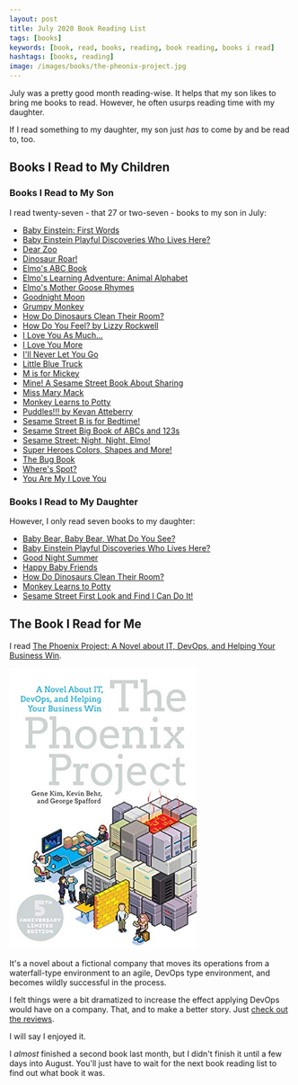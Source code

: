 ```yaml
---
layout: post
title: July 2020 Book Reading List
tags: [books]
keywords: [book, read, books, reading, book reading, books i read]
hashtags: [books, reading]
image: /images/books/the-pheonix-project.jpg
---
```


July was a pretty good month reading-wise. It helps that my son likes to bring me books to read. However, he often usurps reading time with my daughter.

If I read something to my daughter, my son just *has* to come by and be read to, too.

## Books I Read to My Children

### Books I Read to My Son

I read twenty-seven - that 27 or two-seven - books to my son in July:

* [Baby Einstein: First Words](https://www.abebooks.com/products/isbn/9781423113027/30572380304)
* [Baby Einstein Playful Discoveries Who Lives Here?](https://www.abebooks.com/products/isbn/9780439912570/30699288431)
* [Dear Zoo](https://www.abebooks.com/products/isbn/9781416947370/30665698840)
* [Dinosaur Roar!](https://www.abebooks.com/products/isbn/9781857143676/30697748436)
* [Elmo's ABC Book](https://www.abebooks.com/products/isbn/9780375840371/30656781200)
* [Elmo's Learning Adventure: Animal Alphabet](https://www.amazon.com/Animal-Alphabet-Learning-Adventure-Sesame/dp/B006W1E3A4/?tag=hendrixjoseph-20)
* [Elmo's Mother Goose Rhymes](https://www.abebooks.com/products/isbn/9781101939949/30707738387)
* [Goodnight Moon](https://www.amazon.com/Goodnight-Moon-Margaret-Wise-Brown/dp/0064430170/?tag=hendrixjoseph-20)
* [Grumpy Monkey](https://www.abebooks.com/products/isbn/9780553537864)
* [How Do Dinosaurs Clean Their Room?](https://www.abebooks.com/products/isbn/9780439649506/30665491658)
* [How Do You Feel? by Lizzy Rockwell](https://www.amazon.com/How-You-Feel-Lizzy-Rockwell/dp/0823440516/?tag=hendrixjoseph-20)
* [I Love You As Much...](https://www.abebooks.com/products/isbn/9780688159788/30652383383)
* [I Love You More](https://www.amazon.com/Love-You-More-Laura-Duksta/dp/1402224605/?tag=hendrixjoseph-20)
* [I'll Never Let You Go](https://www.abebooks.com/products/isbn/9781619639225/30709356182)
* [Little Blue Truck](https://www.abebooks.com/products/isbn/9780547248288/30692293337)
* [M is for Mickey](https://www.abebooks.com/products/isbn/9781484782217/30694497011)
* [Mine! A Sesame Street Book About Sharing](https://www.abebooks.com/products/isbn/9780679883456/30695494431)
* [Miss Mary Mack](https://www.abebooks.com/products/isbn/9780316366427/30708235878)
* [Monkey Learns to Potty](https://www.abebooks.com/products/isbn/9780976287728/30597689201)
* [Puddles!!! by Kevan Atteberry](https://www.amazon.com/Puddles-Kevan-Atteberry/dp/0062307843/?tag=hendrixjoseph-20)
* [Sesame Street B is for Bedtime!](https://www.abebooks.com/products/isbn/9780399558122/30241764291)
* [Sesame Street Big Book of ABCs and 123s](https://www.abebooks.com/products/isbn/9780762462223/30519986421)
* [Sesame Street: Night, Night, Elmo!](https://www.abebooks.com/products/isbn/9780794427986/30331845090)
* [Super Heroes Colors, Shapes and More!](https://www.abebooks.com/products/isbn/9781935703730/30692079638)
* [The Bug Book](https://www.amazon.com/Bug-Book-Sue-Fliess/dp/044848935X/?tag=hendrixjoseph-20)
* [Where's Spot?](https://www.abebooks.com/products/isbn/9780140507409/30663130107)
* [You Are My I Love You](https://www.amazon.com/You-Are-My-Love/dp/039923392X/?tag=hendrixjoseph-20)

### Books I Read to My Daughter

However, I only read seven books to my daughter:

* [Baby Bear, Baby Bear, What Do You See?](https://www.abebooks.com/products/isbn/9780805083361)
* [Baby Einstein Playful Discoveries Who Lives Here?](https://www.abebooks.com/products/isbn/9780439912570/30699288431)
* [Good Night Summer](https://www.amazon.com/Good-Night-Summer/dp/1602194408/?tag=hendrixjoseph-20)
* [Happy Baby Friends](https://www.abebooks.com/products/isbn/9780312490027/30699256180)
* [How Do Dinosaurs Clean Their Room?](https://www.abebooks.com/products/isbn/9780439649506/30665491658)
* [Monkey Learns to Potty](https://www.abebooks.com/products/isbn/9780976287728/30597689201)
* [Sesame Street First Look and Find I Can Do It!](https://www.abebooks.com/products/isbn/9781412717069/30354324601)

## The Book I Read for Me

I read [The Phoenix Project: A Novel about IT, DevOps, and Helping Your Business Win](https://www.amazon.com/gp/product/B078Y98RG8/?tag=hendrixjoseph-20).

![The Pheonix Project](/images/books/the-pheonix-project.jpg)

It's a novel about a fictional company that moves its operations from a waterfall-type environment to an agile, DevOps type environment, and becomes wildly successful in the process.

I felt things were a bit dramatized to increase the effect applying DevOps would have on a company. That, and to make a better story. Just [check out the reviews](https://www.amazon.com/gp/product/B078Y98RG8/?tag=hendrixjoseph-20#customerReviews).

I will say I enjoyed it.

I *almost* finished a second book last month, but I didn't finish it until a few days into August. You'll just have to wait for the next book reading list to find out what book it was.